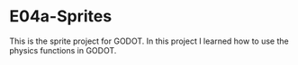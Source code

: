 # E04a-Sprites
This is the sprite project for GODOT. In this project I learned how to use the physics functions in GODOT.
 
